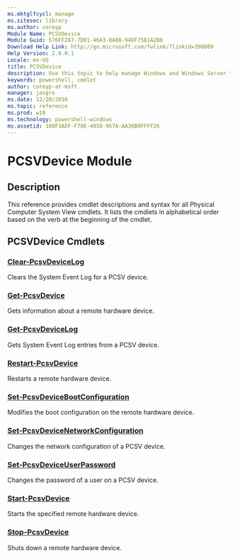 ```yaml
---
ms.mktglfcycl: manage
ms.sitesec: library
ms.author: coreyp
Module Name: PCSVDevice
Module Guid: 576FF287-7D01-46A3-8A88-94DF7581A2B0
Download Help Link: http://go.microsoft.com/fwlink/?linkid=390809
Help Version: 2.0.0.1
Locale: en-US
title: PCSVDevice
description: Use this topic to help manage Windows and Windows Server technologies with Windows PowerShell.
keywords: powershell, cmdlet
author: coreyp-at-msft
manager: jasgro
ms.date: 12/20/2016
ms.topic: reference
ms.prod: w10
ms.technology: powershell-windows
ms.assetid: 108F3AEF-F78E-4950-957A-AA36B9FFFF26
---
```


# PCSVDevice Module
## Description
This reference provides cmdlet descriptions and syntax for all Physical Computer System View cmdlets. It lists the cmdlets in alphabetical order based on the verb at the beginning of the cmdlet.

## PCSVDevice Cmdlets
### [Clear-PcsvDeviceLog](./clear-pcsvdevicelog.md)
Clears the System Event Log for a PCSV device.

### [Get-PcsvDevice](./get-pcsvdevice.md)
Gets information about a remote hardware device.

### [Get-PcsvDeviceLog](./get-pcsvdevicelog.md)
Gets System Event Log entries from a PCSV device.

### [Restart-PcsvDevice](./restart-pcsvdevice.md)
Restarts a remote hardware device.

### [Set-PcsvDeviceBootConfiguration](./set-pcsvdevicebootconfiguration.md)
Modifies the boot configuration on the remote hardware device.

### [Set-PcsvDeviceNetworkConfiguration](./set-pcsvdevicenetworkconfiguration.md)
Changes the network configuration of a PCSV device.

### [Set-PcsvDeviceUserPassword](./set-pcsvdeviceuserpassword.md)
Changes the password of a user on a PCSV device.

### [Start-PcsvDevice](./start-pcsvdevice.md)
Starts the specified remote hardware device.

### [Stop-PcsvDevice](./stop-pcsvdevice.md)
Shuts down a remote hardware device.



